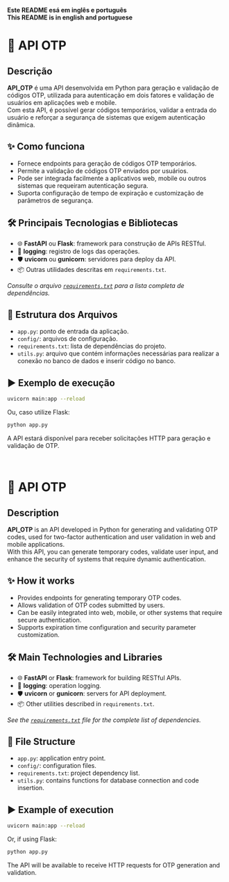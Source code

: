 <b>Este README esá em inglês e português<br></b>
<b>This README is in english and portuguese</b>

# 🔐 API OTP

## Descrição

**API_OTP** é uma API desenvolvida em Python para geração e validação de códigos OTP, utilizada para autenticação em dois fatores e validação de usuários em aplicações web e mobile.  
Com esta API, é possível gerar códigos temporários, validar a entrada do usuário e reforçar a segurança de sistemas que exigem autenticação dinâmica.

## ✨ Como funciona

- Fornece endpoints para geração de códigos OTP temporários.
- Permite a validação de códigos OTP enviados por usuários.
- Pode ser integrada facilmente a aplicativos web, mobile ou outros sistemas que requeiram autenticação segura.
- Suporta configuração de tempo de expiração e customização de parâmetros de segurança.

## 🛠️ Principais Tecnologias e Bibliotecas

- 🌐 **FastAPI** ou **Flask**: framework para construção de APIs RESTful.
- 📝 **logging**: registro de logs das operações.
- 🛡️ **uvicorn** ou **gunicorn**: servidores para deploy da API.
- 📦 Outras utilidades descritas em `requirements.txt`.

*Consulte o arquivo [`requirements.txt`](./requirements.txt) para a lista completa de dependências.*

## 📁 Estrutura dos Arquivos

- `app.py`: ponto de entrada da aplicação.
- `config/`: arquivos de configuração.
- `requirements.txt`: lista de dependências do projeto.
- `utils.py`: arquivo que contém informações necessárias para realizar a conexão no banco de dados e inserir código no banco.

## ▶️ Exemplo de execução

```bash
uvicorn main:app --reload
```
Ou, caso utilize Flask:
```bash
python app.py
```

A API estará disponível para receber solicitações HTTP para geração e validação de OTP.

<br>

# 🔐 API OTP

## Description

**API_OTP** is an API developed in Python for generating and validating OTP codes, used for two-factor authentication and user validation in web and mobile applications.  
With this API, you can generate temporary codes, validate user input, and enhance the security of systems that require dynamic authentication.

## ✨ How it works

- Provides endpoints for generating temporary OTP codes.
- Allows validation of OTP codes submitted by users.
- Can be easily integrated into web, mobile, or other systems that require secure authentication.
- Supports expiration time configuration and security parameter customization.

## 🛠️ Main Technologies and Libraries

- 🌐 **FastAPI** or **Flask**: framework for building RESTful APIs.
- 📝 **logging**: operation logging.
- 🛡️ **uvicorn** or **gunicorn**: servers for API deployment.
- 📦 Other utilities described in `requirements.txt`.

*See the [`requirements.txt`](./requirements.txt) file for the complete list of dependencies.*

## 📁 File Structure

- `app.py`: application entry point.
- `config/`: configuration files.
- `requirements.txt`: project dependency list.
- `utils.py`: contains functions for database connection and code insertion.

## ▶️ Example of execution

```bash
uvicorn main:app --reload
```
Or, if using Flask:
```bash
python app.py
```

The API will be available to receive HTTP requests for OTP generation and validation.

